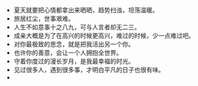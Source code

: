 - 夏天就要把心情都拿出来晒晒，趋势扫浊，坦荡温暖。
- 旅居红尘，世事艰难。
- 人生不如意事十之八九，可与人言者却无二三。
- 成亲大概是为了在高兴的时候更高兴，难过的时候，少一点难过吧。
- 对你最极致的思念，就是把我活出另一个你。
- 也许你的善意，会让一个人拥抱全世界。
- 守着你度过的漫长岁月，是我最幸福的时光。
- 见过很多人，遇到很多事，才明白平凡的日子也很有味。
- 